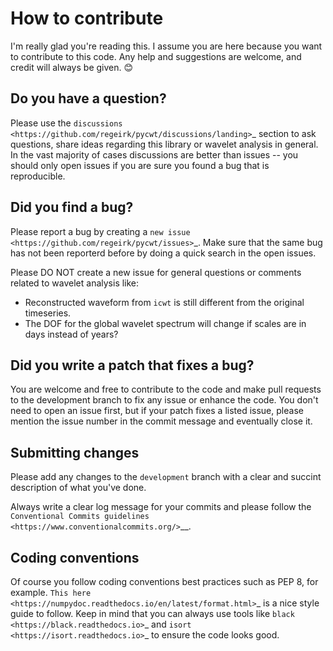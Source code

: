 How to contribute
=================

I'm really glad you're reading this. I assume you are here because you want to contribute to this code. Any help and 
suggestions are welcome, and credit will always be given. 😊


Do you have a question?
-----------------------

Please use the `discussions <https://github.com/regeirk/pycwt/discussions/landing>`_ section to ask questions, share 
ideas regarding this library or wavelet analysis in general. In the vast majority of cases discussions are better than 
issues -- you should only open issues if you are sure you found a bug that is reproducible.


Did you find a bug?
-------------------

Please report a bug by creating a `new issue <https://github.com/regeirk/pycwt/issues>`_. Make sure that the same bug 
has not been reporterd before by doing a quick search in the open issues.

Please DO NOT create a new issue for general questions or comments related to wavelet analysis like:

- Reconstructed waveform from ``icwt`` is still different from the original timeseries.
- The DOF for the global wavelet spectrum will change if scales are in days instead of years?


Did you write a patch that fixes a bug?
---------------------------------------

You are welcome and free to contribute to the code and make pull requests to the development branch to fix any issue or 
enhance the code. You don't need to open an issue first, but if your patch fixes a listed issue, please mention the 
issue number in the commit message and eventually close it.


Submitting changes
------------------

Please add any changes to the ``development`` branch with a clear and succint description of what you've done.

Always write a clear log message for your commits and please follow the `Conventional Commits guidelines 
<https://www.conventionalcommits.org/>`__\.


Coding conventions
------------------

Of course you follow coding conventions best practices such as PEP 8, for example. `This here 
<https://numpydoc.readthedocs.io/en/latest/format.html>`_ is a nice style guide to follow. Keep in mind that you can 
always use tools like `black <https://black.readthedocs.io>`_ and `isort <https://isort.readthedocs.io>`_ to ensure the
code looks good.
